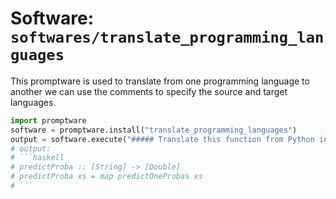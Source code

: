# Software: `softwares/translate_programming_languages`

This promptware is used to translate from one programming language to another we can use the comments to specify the source and target languages.

```python
import promptware
software = promptware.install("translate_programming_languages")
output = software.execute("##### Translate this function from Python into Haskell\n### Python\n    \n    def predict_proba(X: Iterable[str]):\n        return np.array([predict_one_probas(tweet) for tweet in X])\n    \n### Haskell")
# output:
# ```haskell
# predictProba :: [String] -> [Double]
# predictProba xs = map predictOneProbas xs
# ```
```